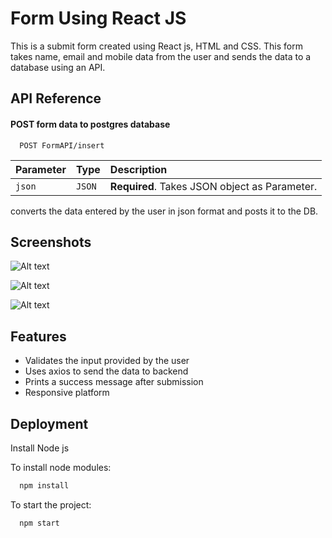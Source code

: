 
# Form Using React JS

This is a submit form created using React js, HTML and CSS. This form takes name, email and mobile data from the user and sends the data to a database using an API.

## API Reference

#### POST form data to postgres database

```http
  POST FormAPI/insert
```

| Parameter | Type     | Description                |
| :-------- | :------- | :------------------------- |
| `json` | `JSON` | **Required**. Takes JSON object as Parameter. |

converts the data entered by the user in json format and posts it to the DB.

## Screenshots

![Alt text](/snapshots/form_1.jpg?raw=true "")

![Alt text](/snapshots/form_2.jpg?raw=true "")

![Alt text](/snapshots/form_3.jpg?raw=true "")


## Features

- Validates the input provided by the user
- Uses axios to send the data to backend
- Prints a success message after submission 
- Responsive platform


## Deployment

Install Node js

To install node modules:

```bash
  npm install
```
To start the project:

```bash
  npm start
```

